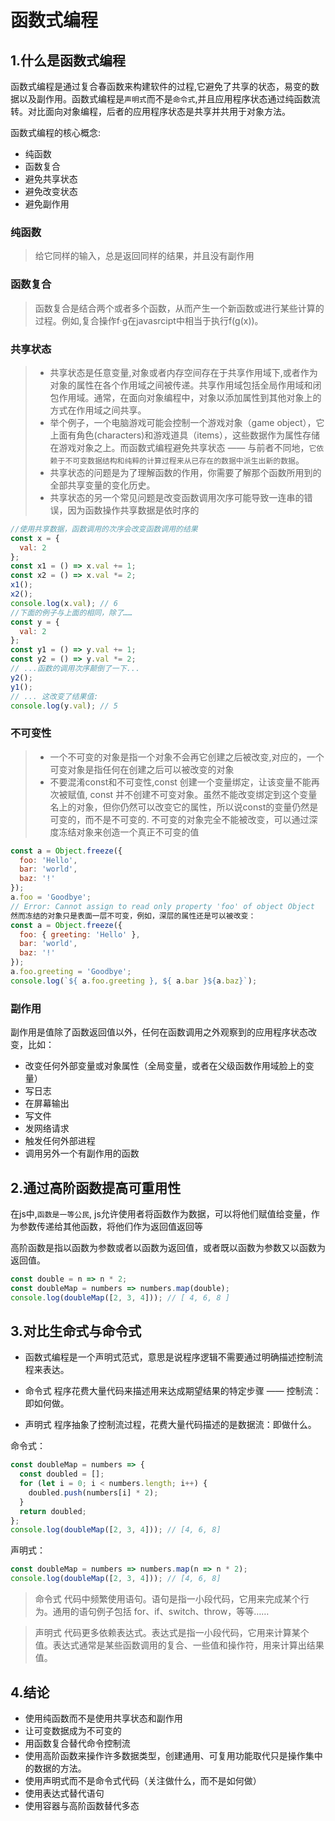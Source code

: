 # 函数式编程
## 1.什么是函数式编程
函数式编程是通过复合春函数来构建软件的过程,它避免了共享的状态，易变的数据以及副作用。函数式编程是`声明式`而不是`命令式`,并且应用程序状态通过纯函数流转。对比面向对象编程，后者的应用程序状态是共享并共用于对象方法。

函数式编程的核心概念:

- 纯函数
- 函数复合
- 避免共享状态
- 避免改变状态
- 避免副作用

### 纯函数
> 给它同样的输入，总是返回同样的结果，并且没有副作用

### 函数复合
> 函数复合是结合两个或者多个函数，从而产生一个新函数或进行某些计算的过程。例如,复合操作f·g在javasrcipt中相当于执行f(g(x))。

### 共享状态
> - 共享状态是任意变量,对象或者内存空间存在于共享作用域下,或者作为对象的属性在各个作用域之间被传递。共享作用域包括全局作用域和闭包作用域。通常，在面向对象编程中，对象以添加属性到其他对象上的方式在作用域之间共享。
> - 举个例子，一个电脑游戏可能会控制一个游戏对象（game object），它上面有角色(characters)和游戏道具（items），这些数据作为属性存储在游戏对象之上。而函数式编程避免共享状态 —— 与前者不同地，`它依赖于不可变数据结构和纯粹的计算过程来从已存在的数据中派生出新的数据`。
> - 共享状态的问题是为了理解函数的作用，你需要了解那个函数所用到的全部共享变量的变化历史。
> - 共享状态的另一个常见问题是改变函数调用次序可能导致一连串的错误，因为函数操作共享数据是依时序的

```javascript
//使用共享数据，函数调用的次序会改变函数调用的结果
const x = {
  val: 2
};
const x1 = () => x.val += 1;
const x2 = () => x.val *= 2;
x1();
x2();
console.log(x.val); // 6
//下面的例子与上面的相同，除了……
const y = {
  val: 2
};
const y1 = () => y.val += 1;
const y2 = () => y.val *= 2;
// ...函数的调用次序颠倒了一下...
y2();
y1();
// ... 这改变了结果值:
console.log(y.val); // 5
```

### 不可变性
> - 一个不可变的对象是指一个对象不会再它创建之后被改变,对应的，一个可变对象是指任何在创建之后可以被改变的对象
> - 不要混淆const和不可变性,const 创建一个变量绑定，让该变量不能再次被赋值, const 并不创建不可变对象。虽然不能改变绑定到这个变量名上的对象，但你仍然可以改变它的属性，所以说const的变量仍然是可变的，而不是不可变的.
> 不可变的对象完全不能被改变，可以通过深度冻结对象来创造一个真正不可变的值

```javascript
const a = Object.freeze({
  foo: 'Hello',
  bar: 'world',
  baz: '!'
});
a.foo = 'Goodbye';
// Error: Cannot assign to read only property 'foo' of object Object
然而冻结的对象只是表面一层不可变，例如，深层的属性还是可以被改变：
const a = Object.freeze({
  foo: { greeting: 'Hello' },
  bar: 'world',
  baz: '!'
});
a.foo.greeting = 'Goodbye';
console.log(`${ a.foo.greeting }, ${ a.bar }${a.baz}`);
```

### 副作用
副作用是值除了函数返回值以外，任何在函数调用之外观察到的应用程序状态改变，比如：

- 改变任何外部变量或对象属性（全局变量，或者在父级函数作用域脸上的变量）
- 写日志
- 在屏幕输出
- 写文件
- 发网络请求
- 触发任何外部进程
- 调用另外一个有副作用的函数

## 2.通过高阶函数提高可重用性
在js中,`函数是一等公民`, js允许使用者将函数作为数据，可以将他们赋值给变量，作为参数传递给其他函数，将他们作为返回值返回等

高阶函数是指以函数为参数或者以函数为返回值，或者既以函数为参数又以函数为返回值。

```javascript
const double = n => n * 2;
const doubleMap = numbers => numbers.map(double);
console.log(doubleMap([2, 3, 4])); // [ 4, 6, 8 ]
```

## 3.对比生命式与命令式

- 函数式编程是一个声明式范式，意思是说程序逻辑不需要通过明确描述控制流程来表达。

- 命令式 程序花费大量代码来描述用来达成期望结果的特定步骤 —— 控制流：即如何做。

- 声明式 程序抽象了控制流过程，花费大量代码描述的是数据流：即做什么。

命令式：

```javascript
const doubleMap = numbers => {
  const doubled = [];
  for (let i = 0; i < numbers.length; i++) {
    doubled.push(numbers[i] * 2);
  }
  return doubled;
};
console.log(doubleMap([2, 3, 4])); // [4, 6, 8]
```

声明式：

```javascript
const doubleMap = numbers => numbers.map(n => n * 2);
console.log(doubleMap([2, 3, 4])); // [4, 6, 8]
```

> 命令式 代码中频繁使用语句。语句是指一小段代码，它用来完成某个行为。通用的语句例子包括 for、if、switch、throw，等等……

> 声明式 代码更多依赖表达式。表达式是指一小段代码，它用来计算某个值。表达式通常是某些函数调用的复合、一些值和操作符，用来计算出结果值。


## 4.结论
- 使用纯函数而不是使用共享状态和副作用
- 让可变数据成为不可变的
- 用函数复合替代命令控制流
- 使用高阶函数来操作许多数据类型，创建通用、可复用功能取代只是操作集中的数据的方法。
- 使用声明式而不是命令式代码（关注做什么，而不是如何做）
- 使用表达式替代语句
- 使用容器与高阶函数替代多态